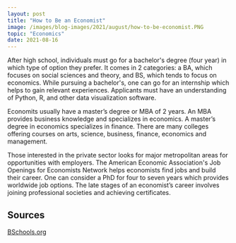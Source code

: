 ```yaml
---
layout: post
title: "How to Be an Economist"
image: /images/blog-images/2021/august/how-to-be-economist.PNG
topic: "Economics"
date: 2021-08-16
---
```


After high school, individuals must go for a bachelor's degree (four year) in which type of option they prefer. It comes in 2 categories: a BA, which focuses on social sciences and theory, and BS, which tends to focus on economics. While pursuing a bachelor's, one can go for an internship which helps to gain relevant experiences. Applicants must have an understanding of Python, R, and other data visualization software.

Economits usually have a master’s degree or MBA of 2 years. An MBA provides business knowledge and specializes in economics. A master’s degree in economics specializes in finance. There are many colleges offering courses on arts, science, business, finance, economics and management.

Those interested in the private sector looks for major metropolitan areas for opportunities with employers. The American Economic Association's Job Openings for Economists Network helps economists find jobs and build their career. One can consider a PhD for four to seven years which provides worldwide job options. The late stages of an economist’s career involves joining professional societies and achieving certificates.

## Sources

[BSchools.org](https://www.bschools.org/faq/how-to-become-an-economist)
